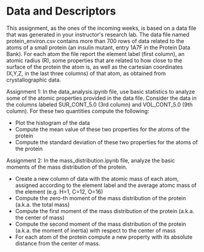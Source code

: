# Data and Descriptors
This assignment, as the ones of the incoming weeks, is based on a data file that was generated in your instructor's research lab. The data file named protein_environ.csv contains more than 700 rows of data related to the atoms of a small protein (an insulin mutant, entry 1A7F in the Protein Data Bank). For each atom the file report the element label (first column), an atomic radius (R), some properties that are related to how close to the surface of the protein the atom is, as well as the cartesian coordinates (X,Y,Z, in the last three columns) of that atom, as obtained from crystallographic data.

Assignment 1: In the data_analysis.ipynb file, use basic statistics to analyze some of the atomic properties provided in the data file. Consider the data in the columns labeled SUR_CONT_5.0 (3rd column) and VOL_CONT_5.0 (9th column). For these two quantities compute the following: 
* Plot the histogram of the data
* Compute the mean value of these two properties for the atoms of the protein
* Compute the standard deviation of these two properties for the atoms of the protein

Assignment 2: In the mass_distribution.ipynb file, analyze the basic moments of the mass distribution of the protein.
* Create a new column of data with the atomic mass of each atom, assigned according to the element label and the average atomc mass of the element (e.g. H=1, C=12, O=16)
* Compute the zero-th moment of the mass distribution of the protein (a.k.a. the total mass)
* Compute the first moment of the mass distribution of the protein (a.k.a. the center of mass)
* Compute the second moment of the mass distribution of the protein (a.k.a. the moment of inertia) with respect to the center of mass
* For each atom of the protein compute a new property with its absolute distance from the center of mass.